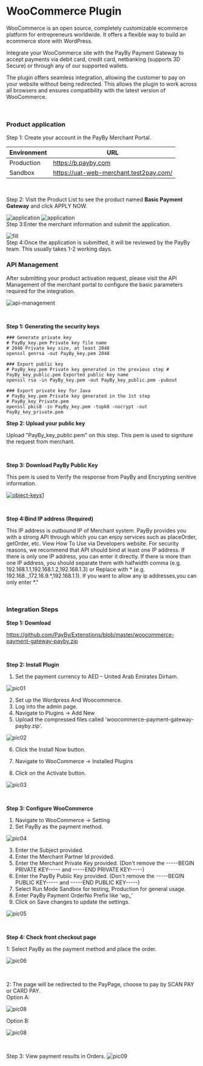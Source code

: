 # WooCommerce Plugin

WooCommerce is an open source, completely customizable ecommerce platform for entrepreneurs worldwide. It offers a flexible way to build an ecommerce store with WordPress.

Integrate your WooCommerce site with the PayBy Payment Gateway to accept payments via debit card, credit card, netbanking (supports 3D Secure) or through any of our supported wallets.

The plugin offers seamless integration, allowing the customer to pay on your website without being redirected. This allows the plugin to work across all browsers and ensures compatibility with the latest version of WooCommerce.

<br/>



### Product application
Step 1: Create your account in the PayBy Merchant Portal.

| Environment                 | URL                                                       |
| ---------------------- | ------------------------------------------------------------ |
| Production      | https://b.payby.com |
| Sandbox      | https://uat-web-merchant.test2pay.com/ |

<br/>

Step 2: Visit the Product List to see the product named **Basic Payment Gateway** and click APPLY NOW.

![application](./pic/apply.png)
![application](./pic/apply2.png)
<br/> 
Step 3:Enter the merchant information and submit the application.

![fill](./pic/fill.png)
<br/> 
Step 4:Once the application is submitted, it will be reviewed by the PayBy team. This usually takes 1-2 working days.
<br/>   


### API Management
After submitting your product activation request, please visit the API Management of the merchant portal to configure the basic parameters required for the integration.


![api-management](./pic/api-management4.png)

<br/>

**Step 1: Generating the security keys**

```shell
### Generate private key
# PayBy_key.pem Private key file name
# 2048 Private key size, at least 2048
openssl genrsa -out PayBy_key.pem 2048

### Export public key
# PayBy_key.pem Private key generated in the previous step # PayBy_key_public.pem Exported public key name
openssl rsa -in PayBy_key.pem -out PayBy_key_public.pem -pubout

### Export private key for Java
# PayBy_key.pem Private key generated in the 1st step
# PayBy_key_Private.pem
openssl pkcs8 -in PayBy_key.pem -topk8 -nocrypt -out PayBy_key_private.pem
```

**Step 2: Upload your public key**

Upload "PayBy_key_public.pem" on this step. This pem is used to signiture the request from merchant.

<br/>

**Step 3: Download PayBy Public Key**

This pem is used to Verify the response from PayBy and Encrypting senitive information.

[![object-keys1](./pic/object-keys1.png)](https://mermaid-js.github.io/mermaid-live-editor/#/edit/eyJjb2RlIjoiICAgIGdyYXBoIExSXG4gICAgICAgIEFbXCJvcmlnaW5hbCBjb250ZW50IG9mIHJlcXVlc3QgYm9keVwiXSAtLSBVVEYtOCBlbmNvZGluZyAtLT5CW1wiZW5jb2RlZCBtZXNzYWdlXCJdIC0tIFNIQTI1NndpdGhSU0EgLS0-Q1tcInNpZ25hdHVyZVwiXSAtLSBCYXNlNjQgLS0-IERbXCJmaW5hbCBzaWduYXR1cmUgb3V0cHV0XCJdXG4iLCJtZXJtYWlkIjp7InRoZW1lIjoiZGVmYXVsdCIsInNlcXVlbmNlIjp7ImRpYWdyYW1NYXJnaW5YIjo1MCwiZGlhZ3JhbU1hcmdpblkiOjEwLCJhY3Rvck1hcmdpbiI6NTAsIndpZHRoIjo0MDAsImhlaWdodCI6NjUsImJveE1hcmdpbiI6MTAsImJveFRleHRNYXJnaW4iOjUsIm5vdGVNYXJnaW4iOjEwLCJtZXNzYWdlTWFyZ2luIjozNSwibWlycm9yQWN0b3JzIjp0cnVlLCJib3R0b21NYXJnaW5BZGoiOjEsInVzZU1heFdpZHRoIjp0cnVlLCJyaWdodEFuZ2xlcyI6ZmFsc2UsInNob3dTZXF1ZW5jZU51bWJlcnMiOmZhbHNlfX0sInVwZGF0ZUVkaXRvciI6ZmFsc2V9)

<br/>

**Step 4:Bind IP address (Required)**

This IP address is outbound IP of Merchant system. PayBy provides you with a strong API through which you can enjoy services such as placeOrder, getOrder, etc. View How To Use via Developers website.
For security reasons, we recommend that API should bind at least one IP address.
If there is only one IP address, you can enter it directly. If there is more than one IP address, you should separate them with halfwidth comma (e.g. 192.168.1.1,192.168.1.2,192.168.1.3) or Replace with *
(e.g. 192.168.*.*,172.16.9.*,192.168.1.1). If you want to allow any ip addresses,you can only enter *."

<br/>


### Integration Steps

**Step 1: Download**

https://github.com/PayBy/Extenstions/blob/master/woocommerce-payment-gateway-payby.zip

<br/>

**Step 2: Install Plugin**

1. Set the payment currency to AED – United Arab Emirates Dirham.

![pic01](./pic/pic01.png) 

2. Set up the Wordpress And Woocommerce. 
3. Log into the admin page.
4. Navigate to Plugins → Add New 
5. Upload the compressed files called 'woocommerce-payment-gateway-payby.zip'.

![pic02](./pic/pic02.png)  

6. Click the Install Now button.

7. Navigate to WooCommerce → Installed Plugins

8. Click on the Activate button.

![pic03](./pic/pic03.png)

<br/>

**Step 3: Configure WooCommerce**

1. Navigate to WooCommerce → Setting
2. Set PayBy as the payment method.

![pic04](./pic/pic04.png) 

3. Enter the Subject provided.
4. Enter the Merchant Partner Id provided.  
5. Enter the Merchant Private Key provided. (Don't remove the -----BEGIN PRIVATE KEY----- and -----END PRIVATE KEY-----)   
6. Enter the PayBy Public Key provided. (Don't remove the -----BEGIN PUBLIC KEY----- and -----END PUBLIC KEY-----)  
7. Select Run Mode Sandbox for testing, Production for general usage. 
8. Enter PayBy Payment OrderNo Prefix like 'wp_'  
9. Click on Save changes to update the settings. 

![pic05](./pic/pic05.png)  

<br/>

**Step 4: Check front checkout page**

1: Select PayBy as the payment method and place the order.

![pic06](./pic/pic06.png)  

<br/>

2: The page will be redirected to the PayPage, choose to pay by SCAN PAY or CARD PAY.<br/>
Option A:

![pic08](./pic/paypage1.png)  

Option B: 

![pic08](./pic/paypage2.jpg) 

<br/>

Step 3: View payment results in Orders. ![pic09](./pic/pic09.png) 